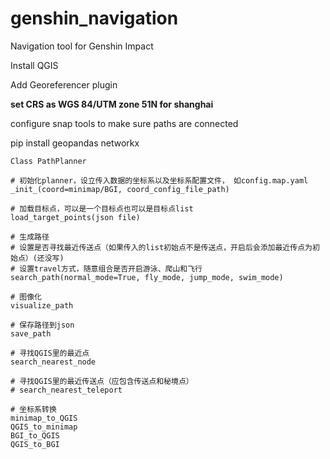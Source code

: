 # genshin_navigation

Navigation tool for Genshin Impact

Install QGIS

Add Georeferencer plugin

**set CRS as WGS 84/UTM zone 51N for shanghai**

configure snap tools to make sure paths are connected

pip install geopandas networkx

```
Class PathPlanner

# 初始化planner，设立传入数据的坐标系以及坐标系配置文件， 如config.map.yaml
_init_(coord=minimap/BGI, coord_config_file_path)

# 加载目标点，可以是一个目标点也可以是目标点list
load_target_points(json file)

# 生成路径
# 设置是否寻找最近传送点（如果传入的list初始点不是传送点，开启后会添加最近传点为初始点）(还没写)
# 设置travel方式，随意组合是否开启游泳、爬山和飞行
search_path(normal_mode=True, fly_mode, jump_mode, swim_mode)

# 图像化
visualize_path

# 保存路径到json
save_path

# 寻找QGIS里的最近点
search_nearest_node

# 寻找QGIS里的最近传送点（应包含传送点和秘境点）
# search_nearest_teleport

# 坐标系转换
minimap_to_QGIS
QGIS_to_minimap
BGI_to_QGIS
QGIS_to_BGI
```
